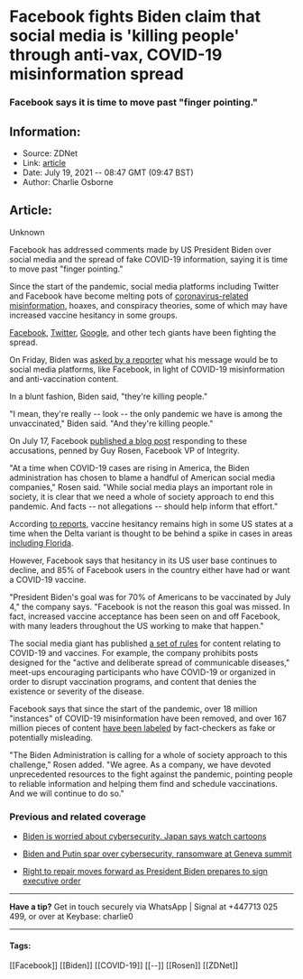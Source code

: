 # Facebook fights Biden claim that social media is 'killing people' through anti-vax, COVID-19 misinformation spread
### Facebook says it is time to move past "finger pointing."

## Information:
+ Source: ZDNet
+ Link: [article](https://www.zdnet.com/article/facebook-fights-biden-claim-that-social-media-is-killing-people-through-anti-vax-covid-19-misinformation/)
+ Date: July 19, 2021 -- 08:47 GMT (09:47 BST)
+ Author: Charlie Osborne


## Article:
Unknown

Facebook has addressed comments made by US President Biden over social media and the spread of fake COVID-19 information, saying it is time to move past "finger pointing."


Since the start of the pandemic, social media platforms including Twitter and Facebook have become melting pots of [coronavirus-related misinformation](https://www.zdnet.com/article/coronavirus-misinformation-is-increasing-newsguard-finds/), hoaxes, and conspiracy theories, some of which may have increased vaccine hesitancy in some groups.  

[Facebook](https://www.zdnet.com/article/was-your-facebook-post-on-the-coronavirus-deleted-this-is-why/), [Twitter](https://www.zdnet.com/article/twitters-new-strike-system-will-target-prolific-covid-19-fake-information-spreaders/), [Google](https://www.zdnet.com/article/google-heres-how-search-fights-bogus-covid-19-vaccination-info/), and other tech giants have been fighting the spread.  

On Friday, Biden was [asked by a reporter](https://www.bbc.co.uk/news/world-us-canada-57870778) what his message would be to social media platforms, like Facebook, in light of COVID-19 misinformation and anti-vaccination content.  

In a blunt fashion, Biden said, "they're killing people." 

"I mean, they're really -- look -- the only pandemic we have is among the unvaccinated," Biden said. "And they're killing people." 

On July 17, Facebook [published a blog post](https://about.fb.com/news/2021/07/support-for-covid-19-vaccines-is-high-on-facebook-and-growing/) responding to these accusations, penned by Guy Rosen, Facebook VP of Integrity.  






"At a time when COVID-19 cases are rising in America, the Biden administration has chosen to blame a handful of American social media companies," Rosen said. "While social media plays an important role in society, it is clear that we need a whole of society approach to end this pandemic. And facts -- not allegations -- should help inform that effort." 

According [to reports](https://www.usnews.com/news/best-states/articles/2021-07-15/covid-19-vaccine-hesitancy-rates-still-high-in-some-states), vaccine hesitancy remains high in some US states at a time when the Delta variant is thought to be behind a spike in cases in areas [including Florida](https://www.independent.co.uk/news/world/americas/us-politics/cdc-vaccines-covid-pandemic-us-b1885538.html). 

However, Facebook says that hesitancy in its US user base continues to decline, and 85% of Facebook users in the country either have had or want a COVID-19 vaccine.  

"President Biden's goal was for 70% of Americans to be vaccinated by July 4," the company says. "Facebook is not the reason this goal was missed. In fact, increased vaccine acceptance has been seen on and off Facebook, with many leaders throughout the US working to make that happen." 

The social media giant has published [a set of rules](https://www.facebook.com/help/230764881494641/) for content relating to COVID-19 and vaccines. For example, the company prohibits posts designed for the "active and deliberate spread of communicable diseases," meet-ups encouraging participants who have COVID-19 or organized in order to disrupt vaccination programs, and content that denies the existence or severity of the disease.   

Facebook says that since the start of the pandemic, over 18 million "instances" of COVID-19 misinformation have been removed, and over 167 million pieces of content [have been labeled](https://www.zdnet.com/article/facebook-will-now-warn-you-if-youve-interacted-with-fake-dangerous-coronavirus-posts/) by fact-checkers as fake or potentially misleading.  

"The Biden Administration is calling for a whole of society approach to this challenge," Rosen added. "We agree. As a company, we have devoted unprecedented resources to the fight against the pandemic, pointing people to reliable information and helping them find and schedule vaccinations. And we will continue to do so." 

###  Previous and related coverage

* [Biden is worried about cybersecurity. Japan says watch cartoons](https://www.zdnet.com/article/biden-is-worried-about-cybersecurity-japan-says-watch-cartoons/)  

* [Biden and Putin spar over cybersecurity, ransomware at Geneva summit](https://www.zdnet.com/article/biden-and-putin-spar-over-cybersecurity-ransomware-at-geneva-summit/)  

* [Right to repair moves forward as President Biden prepares to sign executive order](https://www.zdnet.com/article/right-to-repair-moves-forward-as-president-biden-prepares-to-sign-executive-order/)  




---

**Have a tip?** Get in touch securely via WhatsApp | Signal at +447713 025 499, or over at Keybase: charlie0



---





#### Tags:
[[Facebook]] [[Biden]] [[COVID-19]] [[--]] [[Rosen]] [[ZDNet]]
